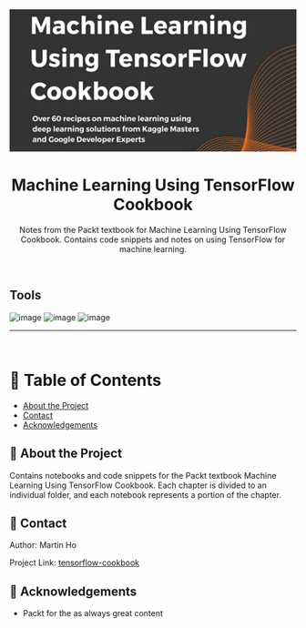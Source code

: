 <div align="center">

  <img src="assets/header.png" alt="logo" width="700" height="auto" />
  <h1>Machine Learning Using TensorFlow Cookbook</h1>
  
  <p>
    Notes from the Packt textbook for Machine Learning Using TensorFlow Cookbook. Contains code snippets and notes on using TensorFlow for machine learning.
  </p>

</div>

<br />

## Tools

![image](https://img.shields.io/badge/Jupyter-F37626.svg?&style=for-the-badge&logo=Jupyter&logoColor=white)
![image](https://img.shields.io/badge/Python-FFD43B?style=for-the-badge&logo=python&logoColor=blue)
![image](https://img.shields.io/badge/TensorFlow-FF6F00?style=for-the-badge&logo=TensorFlow&logoColor=white)

---

<br />

<!-- Table of Contents -->

# :notebook_with_decorative_cover: Table of Contents

- [About the Project](#star2-about-the-project)
- [Contact](#handshake-contact)
- [Acknowledgements](#gem-acknowledgements)

<!-- About the Project -->

## :star2: About the Project

Contains notebooks and code snippets for the Packt textbook Machine Learning Using TensorFlow Cookbook. Each chapter is divided to an individual folder, and each notebook represents a portion of the chapter.

## :handshake: Contact

Author: Martin Ho

Project Link: [tensorflow-cookbook](https://github.com/minimartzz/tensorflow-cookbook)

<!-- Acknowledgments -->

## :gem: Acknowledgements

- Packt for the as always great content
